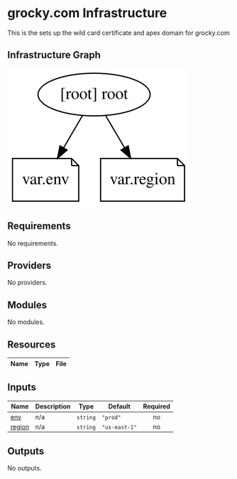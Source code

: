 # grocky.com Infrastructure

This is the sets up the wild card certificate and apex domain for grocky.com

## Infrastructure Graph

![terraform graph](./graph.svg)
## Requirements

No requirements.

## Providers

No providers.

## Modules

No modules.

## Resources

| Name | Type | File |
|------|------|------|

## Inputs

| Name | Description | Type | Default | Required |
|------|-------------|------|---------|:--------:|
| <a name="input_env"></a> [env](#input\_env) | n/a | `string` | `"prod"` | no |
| <a name="input_region"></a> [region](#input\_region) | n/a | `string` | `"us-east-1"` | no |

## Outputs

No outputs.
